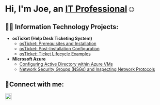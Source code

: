 <h1>Hi, I'm Joe, an <a href="https://linkedin.com/in/Josh">IT Professional</a>☺</h1>

<h2>👨‍💻 Information Technology Projects:</h2>

- <b>osTicket (Help Desk Ticketing System)</b>
  - [osTicket: Prerequisites and Installation](https://github.com/josephrullo/osTicket-Prerequisites-and-Installation)
  - [osTicket: Post-Installation Configuration](https://github.com/josephrullo/osTicket---Post-Install-Configuration)
  - [osTicket: Ticket Lifecycle Examples](https://github.com/JosephRullo/osTicket-Ticket-Lifecycle-Examples) 
- <b>Microsoft Azure</b>
  - [Configuring Active Directory within Azure VMs](https://github.com/josephrullo/configure-ad)
  - [Network Security Groups (NSGs) and Inspecting Network Protocols](https://github.com/josephrullo/azure-network-protocols)

<h2>🤳Connect with me:</h2>

[<img align="left" alt="Josh | LinkedIn" width="22px" src="https://cdn.jsdelivr.net/npm/simple-icons@v3/icons/linkedin.svg" />][linkedin]


[linkedin]: https://linkedin.com/in/Joseph
